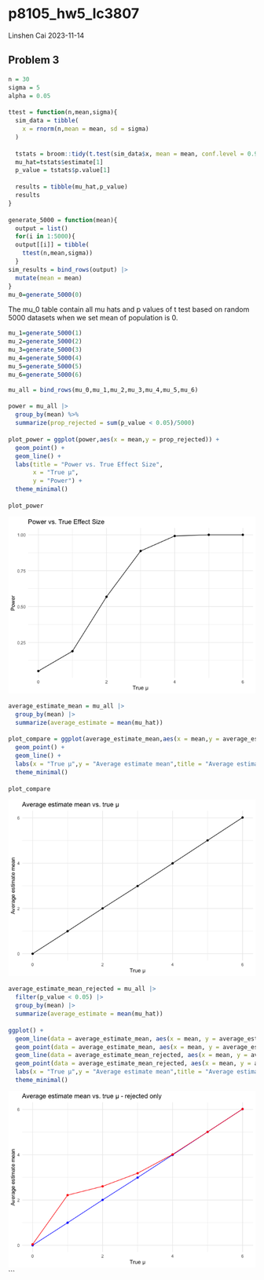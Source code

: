 p8105_hw5_lc3807
================
Linshen Cai
2023-11-14

## Problem 3

``` r
n = 30
sigma = 5
alpha = 0.05

ttest = function(n,mean,sigma){
  sim_data = tibble(
    x = rnorm(n,mean = mean, sd = sigma)
  )
  
  tstats = broom::tidy(t.test(sim_data$x, mean = mean, conf.level = 0.95, mu = 0))
  mu_hat=tstats$estimate[1]
  p_value = tstats$p.value[1]
  
  results = tibble(mu_hat,p_value)
  results
}

generate_5000 = function(mean){
  output = list()
  for(i in 1:5000){
  output[[i]] = tibble(
    ttest(n,mean,sigma))
  }
sim_results = bind_rows(output) |> 
  mutate(mean = mean)
}
mu_0=generate_5000(0)
```

The mu_0 table contain all mu hats and p values of t test based on
random 5000 datasets when we set mean of population is 0.

``` r
mu_1=generate_5000(1)
mu_2=generate_5000(2)
mu_3=generate_5000(3)
mu_4=generate_5000(4)
mu_5=generate_5000(5)
mu_6=generate_5000(6)
```

``` r
mu_all = bind_rows(mu_0,mu_1,mu_2,mu_3,mu_4,mu_5,mu_6)

power = mu_all |> 
  group_by(mean) %>% 
  summarize(prop_rejected = sum(p_value < 0.05)/5000) 

plot_power = ggplot(power,aes(x = mean,y = prop_rejected)) +
  geom_point() +
  geom_line() +
  labs(title = "Power vs. True Effect Size",
       x = "True μ",
       y = "Power") +
  theme_minimal()

plot_power
```

![](p8105_hw5_lc3807_files/figure-gfm/unnamed-chunk-2-1.png)<!-- -->

``` r
average_estimate_mean = mu_all |> 
  group_by(mean) |> 
  summarize(average_estimate = mean(mu_hat))

plot_compare = ggplot(average_estimate_mean,aes(x = mean,y = average_estimate)) +
  geom_point() +
  geom_line() +
  labs(x = "True μ",y = "Average estimate mean",title = "Average estimate mean vs. true μ") +
  theme_minimal()

plot_compare
```

![](p8105_hw5_lc3807_files/figure-gfm/unnamed-chunk-3-1.png)<!-- -->

``` r
average_estimate_mean_rejected = mu_all |> 
  filter(p_value < 0.05) |> 
  group_by(mean) |> 
  summarize(average_estimate = mean(mu_hat))

ggplot() +
  geom_line(data = average_estimate_mean, aes(x = mean, y = average_estimate),color = "blue") +
  geom_point(data = average_estimate_mean, aes(x = mean, y = average_estimate),color = "blue") +
  geom_line(data = average_estimate_mean_rejected, aes(x = mean, y = average_estimate),color = "red") +
  geom_point(data = average_estimate_mean_rejected, aes(x = mean, y = average_estimate), color = "red") +
  labs(x = "True μ",y = "Average estimate mean",title = "Average estimate mean vs. true μ - rejected only") +
  theme_minimal() 
```

![](p8105_hw5_lc3807_files/figure-gfm/unnamed-chunk-4-1.png)<!-- -->
\`\`\`
